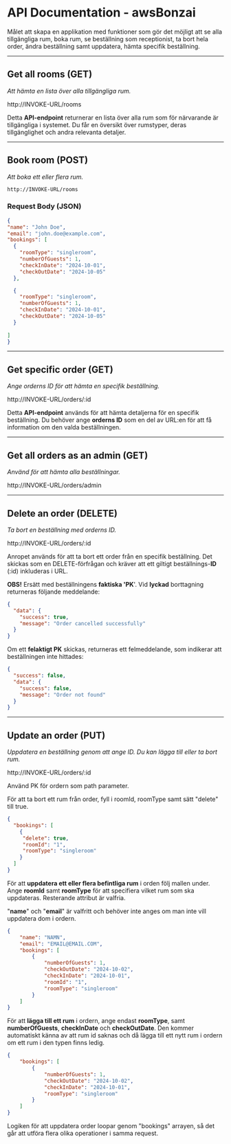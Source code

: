 # API Documentation - awsBonzai


Målet att skapa en applikation med funktioner som gör det möjligt att se alla tillgängliga rum, boka rum, se beställning som receptionist, ta bort hela order, ändra beställning samt uppdatera, hämta specifik beställning.

---

## Get all rooms (GET)  
 *Att hämta en lista över alla tillgängliga rum.*

  http://INVOKE-URL/rooms

  Detta **API-endpoint** returnerar en lista över alla rum som för närvarande är tillgängliga i systemet. Du får en översikt över rumstyper, deras tillgänglighet och andra relevanta detaljer.

---

## Book room (POST)  
 *Att boka ett eller flera rum.*

    http://INVOKE-URL/rooms

### Request Body (JSON)
  ```JSON
  {
  "name": "John Doe",
  "email": "john.doe@example.com",
  "bookings": [
    {
      "roomType": "singleroom",
      "numberOfGuests": 1,
      "checkInDate": "2024-10-01",
      "checkOutDate": "2024-10-05"
    },

    {
      "roomType": "singleroom",
      "numberOfGuests": 1,
      "checkInDate": "2024-10-01",
      "checkOutDate": "2024-10-05"
    }
    
  ]
  }
  ```

---

## Get specific order (GET) 
*Ange orderns ID för att hämta en specifik beställning.*

http://INVOKE-URL/orders/:id

Detta **API-endpoint** används för att hämta detaljerna för en specifik beställning. Du behöver ange **orderns ID** som en del av URL:en för att få information om den valda beställningen.

---

## Get all orders as an admin (GET) 
*Använd för att hämta alla beställningar.*

http://INVOKE-URL/orders/admin

---

## Delete an order (DELETE) 
*Ta bort en beställning med orderns ID.*

http://INVOKE-URL/orders/:id

Anropet används för att ta bort ett order från en specifik beställning. Det skickas som en DELETE-förfrågan och kräver att ett giltigt beställnings-**ID** (:id) inkluderas i URL.

**OBS!** Ersätt med beställningens **faktiska 'PK**'.
Vid **lyckad** borttagning returneras följande meddelande:

```json
{
  "data": {
    "success": true,
    "message": "Order cancelled successfully"
  }
}
```

Om ett **felaktigt PK** skickas, returneras ett felmeddelande, som indikerar att beställningen inte hittades:

```json
{
  "success": false,
  "data": {
    "success": false,
    "message": "Order not found"
  }
}
```

---

 ## Update an order (PUT) 
 *Uppdatera en beställning genom att ange ID. Du kan lägga till eller ta bort rum.*

http://INVOKE-URL/orders/:id

Använd PK för ordern som path parameter.  

För att ta bort ett rum från order, fyll i roomId, roomType samt sätt "delete" till true.

```JSON
{
  "bookings": [
    {
     "delete": true,                    
     "roomId": "1",
     "roomType": "singleroom"
    }             
  ]
}
```
 
För att **uppdatera ett eller flera befintliga rum** i orden följ mallen under. Ange **roomId** samt **roomType** för att specifiera vilket rum som ska uppdateras. Resterande attribut är valfria.  

"**name**" och "**email**" är valfritt och behöver inte anges om man inte vill uppdatera dom i ordern.

```JSON
{
    "name": "NAMN",
    "email": "EMAIL@EMAIL.COM",
    "bookings": [
        {
            "numberOfGuests": 1,
            "checkOutDate": "2024-10-02",
            "checkInDate": "2024-10-01",
            "roomId": "1",
            "roomType": "singleroom"
        }
    ]
}
```

För att **lägga till ett rum** i ordern, ange endast **roomType**, samt **numberOfGuests**, **checkInDate** och **checkOutDate**. Den kommer automatiskt känna av att rum id saknas och då lägga till ett nytt rum i ordern om ett rum i den typen finns ledig.

```JSON
{
    "bookings": [
        {
            "numberOfGuests": 1,
            "checkOutDate": "2024-10-02",
            "checkInDate": "2024-10-01",
            "roomType": "singleroom"
        }
    ]
}
```

Logiken för att uppdatera order loopar genom "bookings" arrayen, så det går att utföra flera olika operationer i samma request. 
